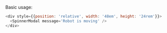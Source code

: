 Basic usage:

```js
<div style={{position: 'relative', width: '48em', height: '24rem'}}>
  <SpinnerModal message='Robot is moving' />
</div>
```
